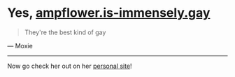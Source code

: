 # Yes, [ampflower.is-immensely.gay](ampflower.is-immensely.gay)

> They're the best kind of gay

 &mdash; Moxie

---

Now go check her out on her [personal site](https://ampflower.gay)!
